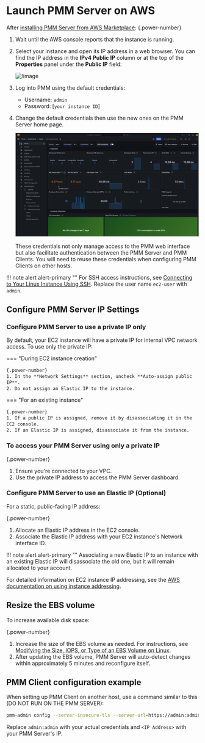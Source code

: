 # Launch PMM Server on AWS

After [installing PMM Server from AWS Marketplace](../aws/aws.md): 
{.power-number}
1. Wait until the AWS console reports that the instance is running. 
2. Select your instance and open its IP address in a web browser. You can find the IP address in the **IPv4 Public IP** column or at the top of the **Properties** panel under the **Public IP** field:

    ![!image](../../../_images/aws-marketplace.pmm.ec2.properties.png)
3. Log into PMM using the default credentials:
     - Username: `admin`
     - Password: [`your instance ID`]

4. Change the default credentials then use the new ones on the PMM Server home page. 

   ![PMM Home Dashboard](../../../_images/PMM_Home_Dashboard.png)

   These credentials not only manage access to the PMM web interface but also facilitate authentication between the PMM Server and PMM Clients. You will need to reuse these credentials when configuring PMM Clients on other hosts.

!!! note alert alert-primary ""
    For SSH access instructions, see [Connecting to Your Linux Instance Using SSH](https://docs.aws.amazon.com/AWSEC2/latest/UserGuide/AccessingInstancesLinux.html). Replace the user name `ec2-user` with `admin`.

## Configure PMM Server IP Settings

### Configure PMM Server to use a private IP only

By default, your EC2 instance will have a private IP for internal VPC network access. 
To use only the private IP:

=== "During EC2 instance creation"

    {.power-number}
    1. In the **Network Settings** section, uncheck **Auto-assign public IP**.
    2. Do not assign an Elastic IP to the instance.

=== "For an existing instance"

    {.power-number}
    1. If a public IP is assigned, remove it by disassociating it in the EC2 console.
    2. If an Elastic IP is assigned, disassociate it from the instance.

### To access your PMM Server using only a private IP

{.power-number}
1. Ensure you're connected to your VPC.
2. Use the private IP address to access the PMM Server dashboard.

### Configure PMM Server to use an Elastic IP (Optional)

For a static, public-facing IP address:

{.power-number}
1. Allocate an Elastic IP address in the EC2 console.
2. Associate the Elastic IP address with your EC2 instance's Network interface ID.

!!! note alert alert-primary ""
    Associating a new Elastic IP to an instance with an existing Elastic IP will disassociate the old one, but it will remain allocated to your account.

For detailed information on EC2 instance IP addressing, see the [AWS documentation on using instance addressing](https://docs.aws.amazon.com/AWSEC2/latest/UserGuide/using-instance-addressing.html).

## Resize the EBS volume

To increase available disk space:

{.power-number}
1. Increase the size of the EBS volume as needed. For instructions, see [Modifying the Size, IOPS, or Type of an EBS Volume on Linux](https://docs.aws.amazon.com/AWSEC2/latest/UserGuide/ebs-modify-volume.html).
2. After updating the EBS volume, PMM Server will auto-detect changes within approximately 5 minutes and reconfigure itself.

## PMM Client configuration example

When setting up PMM Client on another host, use a command similar to this (DO NOT RUN ON THE PMM SERVER):

```sh
pmm-admin config --server-insecure-tls --server-url=https://admin:admin@<IP Address>:443
```
Replace `admin:admin` with your actual credentials and `<IP Address>` with your PMM Server's IP.
